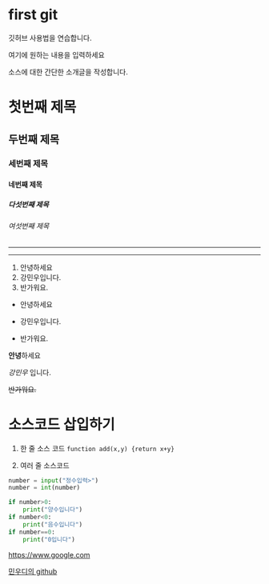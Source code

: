 # first git
깃허브 사용법을 연습합니다.

여기에 원하는 내용을 입력하세요

소스에 대한 간단한 소개글을 작성합니다.

# 첫번째 제목
## 두번째 제목
### 세번째 제목
#### 네번째 제목
##### 다섯번째 제목
###### 여섯번째 제목

---
***

1. 안녕하세요
2. 강민우입니다.
3. 반가워요.

- 안녕하세요
+ 강민우입니다.
* 반가워요.

**안녕**하세요

_강민우_ 입니다.

~~반가워요.~~

# 소스코드 삽입하기

1. 한 줄 소스 코드
`function add(x,y) {return x+y}`

2. 여러 줄 소스코드
```python
number = input("정수입력>")
number = int(number)

if number>0:
    print("양수입니다")
if number<0:
    print("음수입니다")
if number==0:
    print("0입니다")
```

<https://www.google.com>

[민우디의 github](https://github.com/wdmwkang)
